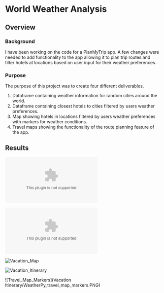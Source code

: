 # World Weather Analysis

## Overview

### Background
I have been working on the code for a PlanMyTrip app. A few changes were needed to add functionality to the app allowing it to plan trip routes and filter hotels at locations based on user input for their weather preferences.

### Purpose
The purpose of this project was to create four different deliverables.
1. Dataframe containing  weather information for random cities around the world.
2. Dataframe containing closest hotels to cities filtered by users weather preferences.
3. Map showing hotels in locations filtered by users weather preferences with markers for weather conditions.
4. Travel maps showing the functionality of the route planning feature of the app.

## Results
![Weather_Database](Weather_Database/WeatherPy_Database.csv)

![Vacation_Search](Vacation_Search/WeatherPy_vacation.csv)

![Vacation_Map](Vacation_Search/WeatherPy_vacation_map.PNG)

![Vacation_Itinerary](Vacation_Itinerary/WeatherPy_travel_map.PNG)

![Travel_Map_Markers](Vacation Itinerary/WeatherPy_travel_map_markers.PNG)
